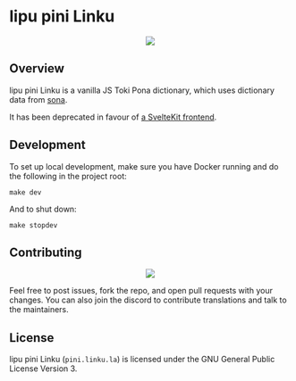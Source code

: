 # lipu pini Linku

<div align="center">
  <a href="https://discord.gg/A3ZPqnHHsy">
    <img src="https://img.shields.io/badge/-Discord-%237289da?style=for-the-badge&logo=appveyor">
  </a>
</div>

## Overview

lipu pini Linku is a vanilla JS Toki Pona dictionary, which uses dictionary data from [sona](https://github.com/lipu-linku/sona).

It has been deprecated in favour of [a SvelteKit frontend](https://github.com/lipu-linku/lipu).

## Development

To set up local development, make sure you have Docker running and do the following in
the project root:

```
make dev
```

And to shut down:

```
make stopdev
```

## Contributing

<div align="center">
  <a href="https://github.com/lipu-linku/lipu-pini/graphs/contributors">
    <img src="https://contrib.rocks/image?repo=lipu-linku/lipu-pini" />
  </a>
</div>

Feel free to post issues, fork the repo, and open pull requests with your changes.
You can also join the discord to contribute translations and talk to the maintainers.

## License

lipu pini Linku (`pini.linku.la`) is licensed under the GNU General Public License Version 3.
